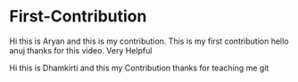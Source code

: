 # First-Contribution
Hi this is Aryan and this is my contribution.
This is my first contribution
hello anuj thanks for this video. Very Helpful

Hi this is Dhamkirti and this my Contribution
thanks for teaching me git
